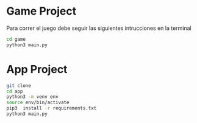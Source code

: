 # Game Project

Para correr el juego debe seguir las siguientes intrucciones en la terminal

```sh
cd game
python3 main.py
```

# App Project

```sh
git clone
cd app
python3 -m venv env
source env/bin/activate
pip3  install -r requirements.txt
python3 main.py
```